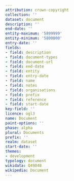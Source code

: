 ```yaml
---
attribution: crown-copyright
collection: ''
dataset: document
description: ''
end-date: ''
entity-maximum: '5899999'
entity-minimum: '5800000'
entry-date: ''
fields:
- field: description
- field: document-types
- field: document-url
- field: end-date
- field: entity
- field: entry-date
- field: name
- field: notes
- field: organisations
- field: prefix
- field: reference
- field: start-date
key-field: ''
licence: ogl3
name: Document
paint-options: ''
phase: alpha
plural: Documents
prefix: ''
realm: dataset
start-date: ''
themes:
- development
typology: document
wikidata: Q49848
wikipedia: Document
---
```

